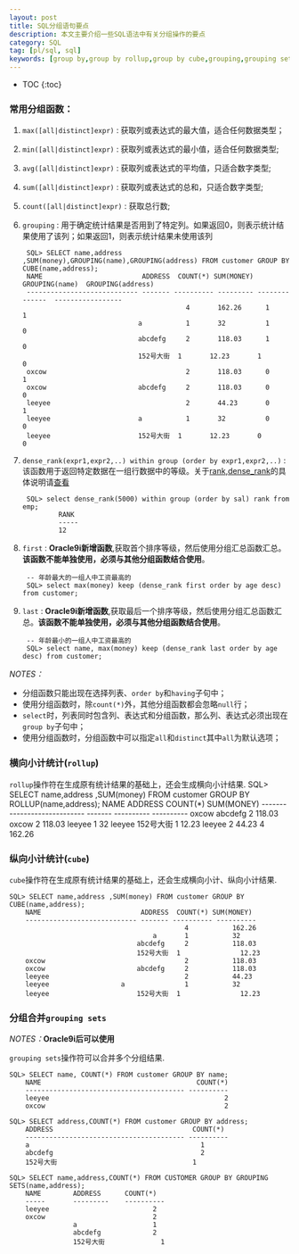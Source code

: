 ```yaml
---
layout: post
title: SQL分组语句要点
description: 本文主要介绍一些SQL语法中有关分组操作的要点
category: SQL
tag: [pl/sql, sql]
keywords: [group by,group by rollup,group by cube,grouping,grouping sets]
---
```


* TOC
{:toc}


### 常用分组函数：

1. `max([all|distinct]expr)` : 获取列或表达式的最大值，适合任何数据类型；
2. `min([all|distinct]expr)` : 获取列或表达式的最小值，适合任何数据类型;
3. `avg([all|distinct]expr)` : 获取列或表达式的平均值，只适合数字类型;
4. `sum([all|distinct]expr)` : 获取列或表达式的总和，只适合数字类型;
5. `count([all|distinct]expr)` : 获取总行数;
6. `grouping` : 用于确定统计结果是否用到了特定列。如果返回0，则表示统计结果使用了该列；如果返回1，则表示统计结果未使用该列
    
		SQL> SELECT name,address ,SUM(money),GROUPING(name),GROUPING(address) FROM customer GROUP BY CUBE(name,address);
		NAME                         ADDRESS  COUNT(*) SUM(MONEY) GROUPING(name)  GROUPING(address)
		---------------------------- ------- ---------- --------- --------------  -----------------
												4		162.26		1				1
									a		 	1		32			1				0
									abcdefg		2		118.03		1				0
									152号大街	1		12.23		1				0
		oxcow									2		118.03		0				1
		oxcow						abcdefg		2		118.03		0				0
		leeyee									2		44.23		0				1
		leeyee						a			1		32			0				0
		leeyee						152号大街	1		12.23		0				0
	
7. `dense_rank(expr1,expr2,..) within group (order by expr1,expr2,..)` : 该函数用于返回特定数据在一组行数据中的等级。关于[rank][],[dense_rank][]的具体说明请[查看](http://blog.csdn.net/baoqiangwang/article/details/4712481)
	
		SQL> select dense_rank(5000) within group (order by sal) rank from emp;
				RANK
				-----
				12

8. `first` : **Oracle9i新增函数**,获取首个排序等级，然后使用分组汇总函数汇总。**该函数不能单独使用，必须与其他分组函数结合使用**。

        -- 年龄最大的一组人中工资最高的
        SQL> select max(money) keep (dense_rank first order by age desc) from customer;

9. `last` : **Oracle9i新增函数**,获取最后一个排序等级，然后使用分组汇总函数汇总。**该函数不能单独使用，必须与其他分组函数结合使用**。
	
        -- 年龄最小的一组人中工资最高的
        SQL> select name, max(money) keep (dense_rank last order by age desc) from customer;


<span class="label label-important"><em>NOTES：</em></span>

+ 分组函数只能出现在选择列表、`order by`和`having`子句中；
+ 使用分组函数时，除`count(*)`外，其他分组函数都会忽略`null`行；
+ `select`时，列表同时包含列、表达式和分组函数，那么列、表达式必须出现在`group by`子句中；
+ 使用分组函数时，分组函数中可以指定`all`和`distinct`其中`all`为默认选项；


### 横向小计统计(`rollup`)
	
`rollup`操作符在生成原有统计结果的基础上，还会生成横向小计结果.
	SQL> SELECT name,address ,SUM(money) FROM customer GROUP BY ROLLUP(name,address);
		NAME                         ADDRESS  COUNT(*) SUM(MONEY)
		---------------------------- ------- ---------- ----------
		oxcow						abcdefg			2				118.03
		oxcow										2				118.03
		leeyee										1				32
		leeyee						152号大街		1				12.23
		leeyee										2				44.23
													4				162.26
### 纵向小计统计(`cube`)

`cube`操作符在生成原有统计结果的基础上，还会生成横向小计、纵向小计结果.

	SQL> SELECT name,address ,SUM(money) FROM customer GROUP BY CUBE(name,address);
		NAME                         ADDRESS  COUNT(*) SUM(MONEY)
		---------------------------- ------- ---------- ----------
												4			162.26
										a		1			32
									abcdefg		2			118.03
									152号大街	1				12.23
		oxcow									2			118.03
		oxcow						abcdefg		2			118.03
		leeyee									2			44.23
		leeyee					a				1			32
		leeyee						152号大街	1				12.23

### 分组合并`grouping sets`

<span class="label label-important"><em>NOTES：</em></span>**Oracle9i后可以使用**

`grouping sets`操作符可以合并多个分组结果.

	SQL> SELECT name, COUNT(*) FROM customer GROUP BY name;
		NAME                                       COUNT(*)
		---------------------------------------- ----------
		leeyee                                            2
		oxcow                                             2
		
	SQL> SELECT address,COUNT(*) FROM customer GROUP BY address;
		ADDRESS                                   COUNT(*)
		---------------------------------------- ----------
		a											1
		abcdefg										2
		152号大街									1
		
	SQL> SELECT name,address,COUNT(*) FROM CUSTOMER GROUP BY GROUPING SETS(name,address);
		NAME 		ADDRESS      COUNT(*)
		-----		---------    ----------  
		leeyee							2
		oxcow							2
					a					1
					abcdefg				2
					152号大街				1

[rank]: http://docs.oracle.com/cd/B19306_01/server.102/b14200/functions123.htm "rank"
[dense_rank]: http://docs.oracle.com/cd/B19306_01/server.102/b14200/functions043.htm "dense_rank"